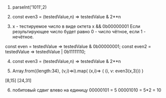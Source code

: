 1. parseInt('1011',2)

2. const even3 = (testedValue,n) => testedValue & 2**n

3. x - тестируемое число в виде октета
x && 0b00000001
Если результирующее число будет равно 0 - число чётное, если 1 - нечётное.

const even = testedValue => testedValue  & 0b00000001;
const even2 = testedValue => testedValue | 0b11111110;

4. const even3 = (testedValue,n) => testedValue & 2**n

5. Array.from({length:34}, (v,i)=>i).map( (x,i)=> (  {i, v: even3(x,3)}) )

[8,15] [24,31]

6. побитовый сдвиг влево на единицу
00000101 = 5
00001010 = 5*2 = 10
